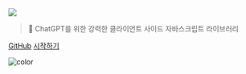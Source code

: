 <!-- _coverpage.md -->

<img class="logo" src="https://cdn.jsdelivr.net/gh/KudoAI/chatgpt.js@058fdea/assets/images/logos/chatgpt.js/with-reflection/darkmode/logo-1504x334.png">

> 🤖 ChatGPT를 위한 강력한 클라이언트 사이드 자바스크립트 라이브러리

<a target="_blank" rel="noopener" href="https://github.com/KudoAI/chatgpt.js">GitHub</a>
<a href="#⚡-라이브러리-불러오는-중">시작하기</a>

<!-- background color -->

![color](transparent)
